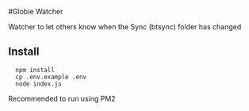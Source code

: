 #Globie Watcher

Watcher to let others know when the Sync (btsync) folder has changed

## Install
```
  npm install
  cp .env.example .env
  node index.js
```
Recommended to run using PM2
